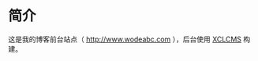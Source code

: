# 简介

这是我的博客前台站点（ http://www.wodeabc.com ），后台使用 [XCLCMS](https://github.com/xucongli1989/XCLCMS) 构建。

